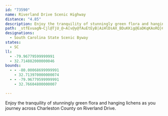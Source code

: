 ```yaml
---
id: "73590"
name: Riverland Drive Scenic Highway
distance: "4.85"
description: Enjoy the tranquility of stunningly green flora and hanging lichens as you journey across Charleston County on Riverland Drive.
path: _stfEvuagN~Cjl@TjU_@~A[v@y@fAuEtEyB|AiHlDsAX_BDuKKig@EaDKqKAoRQ}Cr@gFQeBHeI`AoRxAaIx@_BbAY`@kDxCeGnD{X`TaGxFyCxDgLpWsC|DwCxCsBrAuIdEW?qHpAoMhAiDPoL~CaK~CiAN
designations:
  - South Carolina State Scenic Byway
states:
  - SC
ll:
  - -79.96779599999991
  - 32.714882000000046
bounds:
  - - -80.00068699999991
    - 32.713970000000074
  - - -79.96779599999991
    - 32.76604800000007

---
```


Enjoy the tranquility of stunningly green flora and hanging lichens as you journey across Charleston County on Riverland Drive.
